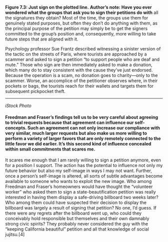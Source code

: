 **Figure 7.3: Just sign on the plotted line.**
**Author’s note: Have you ever wondered what the groups that ask you to sign their petitions do with**
all the signatures they obtain? Most of the time, the groups use them for genuinely stated purposes,
but often they don’t do anything with them, as the principal purpose of the petition may simply be to
get the signers committed to the group’s position and, consequently, more willing to take future steps
that are aligned with it.

Psychology professor Sue Frantz described witnessing a sinister version of the tactic on the
streets of Paris, where tourists are approached by a scammer and asked to sign a petition “to support
people who are deaf and mute.” Those who sign are then immediately asked to make a donation,
which many do to stay consistent with the cause they’ve just endorsed. Because the operation is a
scam, no donation goes to charity—only to the scammer. Worse, an accomplice of the petitioner
observes where, in their pockets or bags, the tourists reach for their wallets and targets them for
subsequent pickpocket theft.

-----

_iStock Photo_

#### Freedman and Fraser’s findings tell us to be very careful about agreeing to trivial requests because that agreement can influence our self-concepts. Such an agreement can not only increase our compliance with very similar, much larger requests but also make us more willing to perform a variety of larger favors that are only remotely connected to the little favor we did earlier. It’s this second kind of influence concealed within small commitments that scares me.
 It scares me enough that I am rarely willing to sign a petition anymore, even for a position I support. The action has the potential to influence not only my future behavior but also my self-image in ways I may not want. Further, once a person’s self-image is altered, all sorts of subtle advantages become available to someone who wants to exploit the new image.
 Who among Freedman and Fraser’s homeowners would have thought the “volunteer worker” who asked them to sign a state-beautification petition was really interested in having them display a safe-driving billboard two weeks later? Who among them could have suspected their decision to display the billboard was largely a result of signing that petition? No one, I’d guess. If there were any regrets after the billboard went up, who could they conceivably hold responsible but themselves and their own damnably strong civic spirits? They probably never considered the guy with the “keeping California beautiful” petition and all that knowledge of social jujitsu.[4]